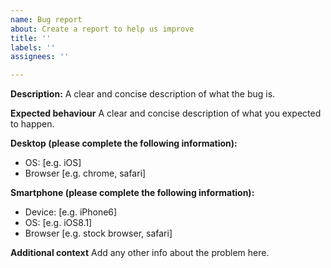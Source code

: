```yaml
---
name: Bug report
about: Create a report to help us improve
title: ''
labels: ''
assignees: ''

---
```


**Description:**
A clear and concise description of what the bug is.

**Expected behaviour**
A clear and concise description of what you expected to happen.

**Desktop (please complete the following information):**
 - OS: [e.g. iOS]
 - Browser [e.g. chrome, safari]

**Smartphone (please complete the following information):**
 - Device: [e.g. iPhone6]
 - OS: [e.g. iOS8.1]
 - Browser [e.g. stock browser, safari]

**Additional context**
Add any other info about the problem here.
